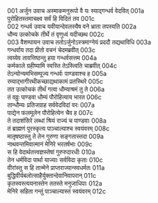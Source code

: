 001    अर्जुन उवाच
अस्माकमनुरूपो वै यः स्याद्गन्धर्व वेदवित्	001a  
पुरोहितस्तमाचक्ष्व सर्वं हि विदितं तव	001c  
002    गन्धर्व उवाच
यवीयान्देवलस्यैष वने भ्राता तपस्यति	002a  
धौम्य उत्कोचके तीर्थे तं वृणुध्वं यदीच्छथ	002c  
003    वैशम्पायन उवाच
ततोऽर्जुनोऽस्त्रमाग्नेयं प्रददौ तद्यथाविधि	003a  
गन्धर्वाय तदा प्रीतो वचनं चेदमब्रवीत्	003c  
त्वय्येव तावत्तिष्ठन्तु हया गन्धर्वसत्तम	004a  
कर्मकाले ग्रहीष्यामि स्वस्ति तेऽस्त्विति चाब्रवीत्	004c  
तेऽन्योन्यमभिसम्पूज्य गन्धर्वः पाण्डवाश्च ह	005a  
रम्याद्भागीरथीकच्छाद्यथाकामं प्रतस्थिरे	005c  
तत उत्कोचकं तीर्थं गत्वा धौम्याश्रमं तु ते	006a  
तं वव्रुः पाण्डवा धौम्यं पौरोहित्याय भारत	006c  
तान्धौम्यः प्रतिजग्राह सर्ववेदविदां वरः	007a  
पाद्येन फलमूलेन पौरोहित्येन चैव ह	007c  
ते तदाशंसिरे लब्धां श्रियं राज्यं च पाण्डवाः	008a  
तं ब्राह्मणं पुरस्कृत्य पाञ्चाल्याश्च स्वयंवरम्	008c  
मातृषष्ठास्तु ते तेन गुरुणा सङ्गतास्तदा	009a  
नाथवन्तमिवात्मानं मेनिरे भरतर्षभाः	009c  
स हि वेदार्थतत्त्वज्ञस्तेषां गुरुरुदारधीः	010a  
तेन धर्मविदा पार्था याज्याः सर्वविदा कृताः	010c  
वीरांस्तु स हि तान्मेने प्राप्तराज्यान्स्वधर्मतः	011a  
बुद्धिवीर्यबलोत्साहैर्युक्तान्देवानिवापरान्	011c  
कृतस्वस्त्ययनास्तेन ततस्ते मनुजाधिपाः	012a  
मेनिरे सहिता गन्तुं पाञ्चाल्यास्तं स्वयंवरम्	012c  
